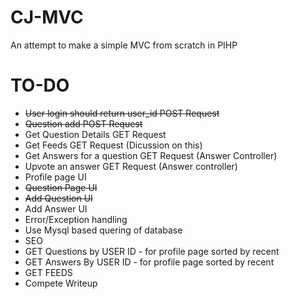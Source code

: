 # CJ-MVC
An attempt to make a simple MVC from scratch in PIHP

# TO-DO

- <del>User login should return user_id POST Request</del>
- <del>Question add  POST Request</del>
- Get Question Details GET Request
- Get Feeds GET Request  (Dicussion on this) 
- Get Answers for a question GET Request (Answer Controller)
- Upvote an answer GET Request (Answer controller) 
- Profile page UI 
- <del>Question Page UI</del> 
- <del>Add Question UI</del>
- Add Answer UI
- Error/Exception handling
- Use Mysql based quering of database
- SEO
- GET Questions by USER ID - for profile page sorted by recent
- GET Answers By USER ID - for profile page  sorted by recent
- GET FEEDS 
- Compete Writeup
